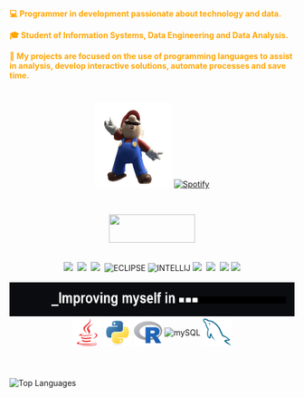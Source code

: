 <div>
  <p><strong><font color="orange">💻 Programmer in development passionate about technology and data.</font></strong></p>
  <p><strong><font color="orange">🎓 Student of Information Systems, Data Engineering and Data Analysis.</font></strong></p>
  <p><strong><font color="orange">🎯 My projects are focused on the use of programming languages to assist in analysis, develop interactive solutions, automate processes and save time.</font></strong></p>
</div>

  #
<p align="center">
  <img width="27%" height="150px" src="https://github.com/ellencrist/ellencrist/blob/main/img_R/super-mario-rock-and-roll-head-unscreen.gif?raw=true"/>
  <a href="https://open.spotify.com/playlist/2ycm4NMyOUfDe0i3I4oHMm" >
    <img src="https://novatorem-t57o-1wqrp0fy7-ellencrist.vercel.app/api/spotify?background_color=0d1117&border_color=ffffff" alt="Spotify">
  </a>
</p>
<br>
<p align="center">
<img width="55%" height="50px" src="https://uploaddeimagens.com.br/images/004/572/079/original/Captura_de_tela_2023-08-09_235807-removebg-preview.png?1691638076"/>
</p>
<br>

<div align="center">
  <img src="https://img.shields.io/badge/-Visual%20Studio%20Code-0D1117?style=for-the-badge&logo=visual-studio-code&logoColor=FFFFFF&labelColor=0D1117">&nbsp;
  <img src="https://img.shields.io/badge/-Windows-0D1117?style=for-the-badge&logo=windows&labelColor=0D1117">&nbsp;
  <img src="https://img.shields.io/badge/-Netbeans-0D1117?style=for-the-badge&logo=apache-netbeans-ide&labelColor=0D1117">&nbsp;
  <img alt="ECLIPSE" src="https://img.shields.io/badge/Eclipse-0D1117?style=for-the-badge&logo=eclipse&logoColor=white">
  <img alt="INTELLIJ" src="https://img.shields.io/badge/IntelliJ_IDEA-0D1117.svg?style=for-the-badge&logo=intellij-idea&logoColor=white">
  <img src="https://img.shields.io/badge/-genexus-0D1117?style=for-the-badge&logo=genexus&logoColor=007ACC&labelColor=0D1117">&nbsp;
  <img src="https://img.shields.io/badge/-PowerBi%20-0D1117?style=for-the-badge&logo=PowerBi&logoColor=FFFFFF&labelColor=0D1117">&nbsp;
  <img src="https://img.shields.io/badge/Excel-217346?style=for-the-badge&logo=microsoft-excel&logoColor=white&labelColor=0D1117&color=0D1117">
  <img src="https://img.shields.io/badge/Visual%20Basic-0D1117?style=for-the-badge&logo=visual-studio&logoColor=white&labelColor=0D1117&color=0D1117">
</div>

<div style="display: inline_block" align="center">
  <br>
  <img height="60" src="https://github.com/ellencrist/ellencrist/blob/main/img_R/giffinal01.gif?raw=true"/> 
  <br>
   <img align="center" alt="Java" height="50" width="50" src="https://raw.githubusercontent.com/devicons/devicon/master/icons/java/java-plain.svg">
  <img align="center" alt="python" height="50" width="50" src="https://raw.githubusercontent.com/devicons/devicon/master/icons/python/python-original.svg">
  <img align="center" alt="R" height="50" width="50" src="https://raw.githubusercontent.com/devicons/devicon/master/icons/r/r-original.svg">
   <img align="center" alt="mySQL" height="49" width="48" src="https://www.daniviana.com/imgs/icons/SQL%20Icon.png">
  <img align="center" alt="R" height="50" width="50" src="https://raw.githubusercontent.com/devicons/devicon/master/icons/mysql/mysql-original.svg"> 
</div>
<br>

#
<div>
  
  <img width="41%" height="175px" src="https://github-readme-stats.vercel.app/api/top-langs/?username=ellencrist&layout=compact&theme=radical" alt="Top Languages"/>
</div>
